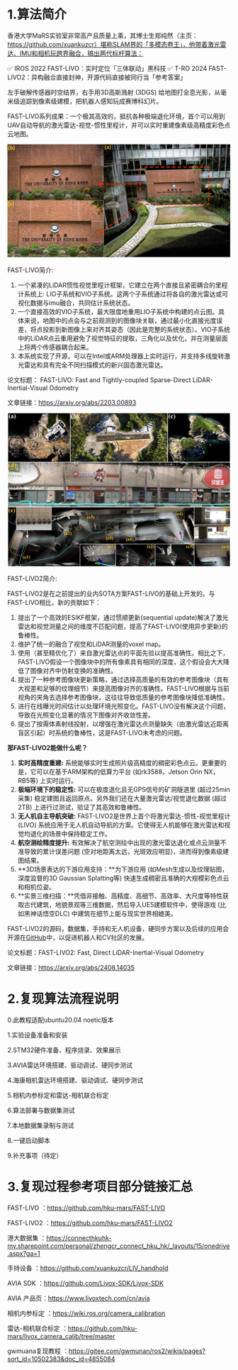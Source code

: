 # 1.算法简介

香港大学MaRS实验室非常高产且质量上乘，其博士生郑纯然（主页：https://github.com/xuankuzcr）堪称SLAM界的「多模态卷王」，他带着激光雷达、IMU和相机玩跨界融合，搞出两代标杆算法：

✅ IROS 2022 FAST-LIVO：实时定位「三体联动」黑科技
✅ T-RO 2024 FAST-LIVO2：异构融合直接封神，开源代码直接被同行当「参考答案」

左手破解传感器时空结界，右手用3D高斯溅射 (3DGS) 给地图打全息光影，从毫米级追踪到像素级建模，把机器人感知玩成赛博科幻片。

FAST-LIVO系列成果：一个极其高效的，抵抗各种极端退化环境，首个可以用到UAV自动导航的激光雷达-视觉-惯性里程计，并可以实时重建像素级高精度彩色点云地图。

![FAST-LIVO](image/image-2.png)

FAST-LIVO简介:

1. 一个紧凑的LiDAR惯性视觉里程计框架，它建立在两个直接且紧密耦合的里程计系统上: LIO子系统和VIO子系统。这两个子系统通过将各自的激光雷达或可视化数据与imu融合，共同估计系统状态。
2. 一个直接高效的VIO子系统，最大限度地重用LIO子系统中构建的点云图。具体来说，地图中的点会与之前观测到的图像块关联，通过最小化直接光度误差，将点投影到新图像上来对齐其姿态（因此是完整的系统状态）。VIO子系统中的LiDAR点云重用避免了视觉特征的提取，三角化以及优化，并在测量层面上将两个传感器耦合起来。
3. 本系统实现了开源，可以在Intel或ARM处理器上实时运行，并支持多线旋转激光雷达和具有完全不同扫描模式的新兴固态激光雷达。

论文标题： FAST-LIVO: Fast and Tightly-coupled Sparse-Direct LiDAR-Inertial-Visual Odometry

文章链接：https://arxiv.org/abs/2203.00893

![FAST-LIVO2](image/image-1.png)

FAST-LIVO2简介:

FAST-LIVO2是在之前提出的业内SOTA方案FAST-LIVO的基础上开发的。与FAST-LIVO相比，新的贡献如下：

1. 提出了一个高效的ESIKF框架，通过惯顺更新(sequential update)解决了激光雷达和视觉测量之间的维度不匹配问题，提高了FAST-LIVO(使用异步更新)的鲁棒性。
2. 维护了统一的融合了视觉和LiDAR测量的voxel map。
3. 使用（甚至精优化了）来自激光雷达点的平面先验以提高准确性。相比之下，FAST-LIVO假设一个图像块中的所有像素具有相同的深度，这个假设会大大降低了图像对齐中仿射变换的准确性。
4. 提出了一种参考图像块更新策略，通过选择高质量的有效的参考图像块（具有大视差和足够的纹理细节）来提高图像对齐的准确性。FAST-LIVO根据与当前视角的夹角去选择参考图像块，这往往导致低质量的参考图像块降低准确性。
5. 进行在线曝光时间估计以处理环境光照变化。FAST-LIVO没有解决这个问题，导致在光照变化显著的情况下图像对齐收敛性差。
6. 提出了按需体素射线投射，以增强在激光雷达点测量缺失（由激光雷达近距离盲区引起）时系统的鲁棒性，这是FAST-LIVO未考虑的问题。

**那FAST-LIVO2能做什么呢？**

1. **实时高精度重建:** 系统能够实时生成照片级高精度的稠密彩色点云。更重要的是，它可以在基于ARM架构的低算力平台 (如rk3588，Jetson Orin NX，RB5等) 上实时运行。
2. **极端环境下的稳定性:** 可以在极度退化且无GPS信号的矿洞隧道里 (超过25min采集) 稳定建图且返回原点。另外我们还在大量激光雷达/视觉退化数据 (超过2TB) 上进行过测试，验证了其高效和鲁棒性。
3. **无人机自主导航突破:** FAST-LIVO2是世界上首个将激光雷达-惯性-视觉里程计 (LIVO) 系统应用于无人机自动导航的方案。它使得无人机能够在激光雷达和视觉均退化的场景中保持稳定工作。
4. **航空测绘精度提升:** 有效解决了航空测绘中出现的激光雷达退化或点云测量不准导致的累计误差问题 (空对地距离太远，光斑效应明显)，进而得到像素级建图结果。
5. **3D场景表达的下游应用支持：**为下游应用 (如Mesh生成以及纹理贴图，深度监督的3D Gaussian Splatting等) 快速生成稠密且准确的大规模彩色点云和相机位姿。
6. **实景三维扫描：**凭借非接触、高精度、高细节、高效率、大尺度等特性获取古代建筑，地貌景观等三维数据，然后导入UE5建模软件中，使得游戏 (比如黑神话悟空DLC) 中建筑在细节上能与现实世界相媲美。

FAST-LIVO2的源码，数据集，手持和无人机设备，硬同步方案以及后续的应用会开源在[GitHub](https://github.com/hku-mars/FAST-LIVO2)中，以促进机器人和CV社区的发展。

论文标题：FAST-LIVO2: Fast, Direct LiDAR-Inertial-Visual Odometry

文章链接：https://arxiv.org/abs/2408.14035

# 2.复现算法流程说明

0.此教程适配ubuntu20.04 noetic版本

1.实验设备准备和安装

2.STM32硬件准备、程序烧录、效果展示

3.AVIA雷达环境搭建、驱动调试、硬同步测试

4.海康相机雷达环境搭建、驱动调试、硬同步测试

5.相机内参标定和雷达-相机联合标定

6.算法部署与数据集测试

7.本地数据集录制与测试

8.一键启动脚本

9.补充事项（待定）

# 3.复现过程参考项目部分链接汇总

FAST-LIVO ：https://github.com/hku-mars/FAST-LIVO

FAST-LIVO2 ：https://github.com/hku-mars/FAST-LIVO2

港大数据集 ：https://connecthkuhk-my.sharepoint.com/personal/zhengcr_connect_hku_hk/_layouts/15/onedrive.aspx?ga=1

手持设备 ：https://github.com/xuankuzcr/LIV_handhold

AVIA SDK ：https://github.com/Livox-SDK/Livox-SDK

AVIA 产品页：https://www.livoxtech.com/cn/avia

相机内参标定 ：https://wiki.ros.org/camera_calibration

雷达-相机联合标定 ：https://github.com/hku-mars/livox_camera_calib/tree/master

gwmuana复现教程 ：https://gitee.com/gwmunan/ros2/wikis/pages?sort_id=10502383&doc_id=4855084
